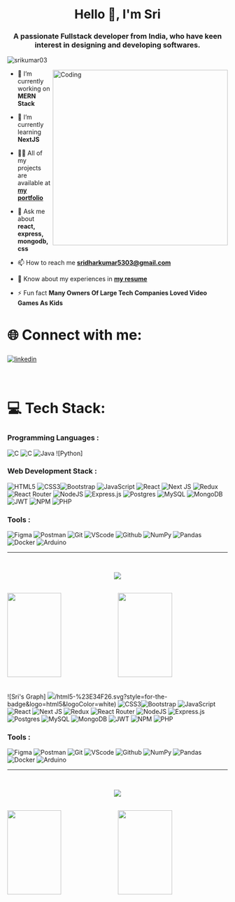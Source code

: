 <h1 align="center">Hello 👋, I'm Sri</h1>

<h3 align="center">A passionate Fullstack developer from India, who have keen interest in designing and developing softwares.</h3>

<p align="left"> <img src="https://komarev.com/ghpvc/?username=srikumar03&label=Profile%20views&color=0e75b6&style=flat" alt="srikumar03" /> </p>

<img align="right" alt="Coding" width="400" src="https://coindsyz.com/wp-content/uploads/2022/03/1584023795.gif">

- 🔭 I’m currently working on **MERN Stack**

- 🌱 I’m currently learning **NextJS**

- 👨‍💻 All of my projects are available at [**my portfolio**](https://sridharkumar.netlify.app/)

- 💬 Ask me about **react, express, mongodb, css**

- 📫 How to reach me **sridharkumar5303@gmail.com**

- 📄 Know about my experiences in [**my resume**](https://drive.google.com/file/d/1i-DIrupB40H1c5OSUin9soU20CKU4ZT5/view?usp=sharing)

- ⚡ Fun fact **Many Owners Of Large Tech Companies Loved Video Games As Kids**

<h2 style="font-size:32px;
  font-weight: bold;">
🌐 Connect with me:
</h2>
<p align="left">
<a href="https://www.linkedin.com/in/sridharofficial/" target="_blank">
<img src=https://img.shields.io/badge/linkedin-%231E77B5.svg?&style=for-the-badge&logo=linkedin&logoColor=white alt=linkedin style="margin-bottom: 5px;" />
</a>
<a href="https://leetcode.com/sridharkumar5303/" target="blank">

</a>
</p>

<br>
<h2 style="font-size:32px;
  font-weight: bold;">
💻 Tech Stack:
</h2>

<h3 align="left">Programming Languages :</h3>

![C](https://img.shields.io/badge/-blue?logo=c)
![C](https://img.shields.io/badge/logo-c-blue?logo=c)
![Java](https://img.shields.io/badge/logo=java)
![Python]

<h3 align="left">Web Development Stack :</h3>

![HTML5](https://img.shields.io/badge/html5-%23E34F26.svg?style=for-the-badge&logo=html5&logoColor=white)
![CSS3](https://img.shields.io/badge/css3-%231572B6.svg?style=for-the-badge&logo=css3&logoColor=white)![Bootstrap](https://img.shields.io/badge/bootstrap-%23563D7C.svg?style=for-the-badge&logo=bootstrap&logoColor=white)
![JavaScript](https://img.shields.io/badge/javascript-%23323330.svg?style=for-the-badge&logo=javascript&logoColor=%23F7DF1E)
![React](https://img.shields.io/badge/react-%2320232a.svg?style=for-the-badge&logo=react&logoColor=%2361DAFB)
![Next JS](https://img.shields.io/badge/Next-black?style=for-the-badge&logo=next.js&logoColor=white)
![Redux](https://img.shields.io/badge/redux-%23593d88.svg?style=for-the-badge&logo=redux&logoColor=white)
![React Router](https://img.shields.io/badge/React_Router-CA4245?style=for-the-badge&logo=react-router&logoColor=white)
![NodeJS](https://img.shields.io/badge/node.js-6DA55F?style=for-the-badge&logo=node.js&logoColor=white)
![Express.js](https://img.shields.io/badge/express.js-%23404d59.svg?style=for-the-badge&logo=express&logoColor=%2361DAFB)
![Postgres](https://img.shields.io/badge/postgres-%23316192.svg?style=for-the-badge&logo=postgresql&logoColor=white)
![MySQL](https://img.shields.io/badge/mysql-%2300f.svg?style=for-the-badge&logo=mysql&logoColor=white)
![MongoDB](https://img.shields.io/badge/MongoDB-%234ea94b.svg?style=for-the-badge&logo=mongodb&logoColor=white)
![JWT](https://img.shields.io/badge/JWT-black?style=for-the-badge&logo=JSON%20web%20tokens)
![NPM](https://img.shields.io/badge/NPM-%23000000.svg?style=for-the-badge&logo=npm&logoColor=white)
![PHP](https://img.shields.io/badge/php-%23777BB4.svg?style=for-the-badge&logo=php&logoColor=white)

<!-- <h3 align="left">Cloud and deployment :</h3>

![AWS](https://img.shields.io/badge/AWS-%23FF9900.svg?style=for-the-badge&logo=amazon-aws&logoColor=white)
![Firebase](https://img.shields.io/badge/firebase-%23039BE5.svg?style=for-the-badge&logo=firebase)
![Netlify](https://img.shields.io/badge/netlify-%23000000.svg?style=for-the-badge&logo=netlify&logoColor=#00C7B7)
![Heroku](https://img.shields.io/badge/heroku-%23430098.svg?style=for-the-badge&logo=heroku&logoColor=white) -->

<h3 align="left">Tools :</h3>

![Figma](https://img.shields.io/badge/figma-%23F24E1E.svg?style=for-the-badge&logo=figma&logoColor=white)
![Postman](https://img.shields.io/badge/Postman-FF6C37?style=for-the-badge&logo=postman&logoColor=white)
![Git](https://img.shields.io/badge/git-f34f29?style=for-the-badge&logo=git&logoColor=white)
![VScode](https://img.shields.io/badge/vscode-0078d7?style=for-the-badge&logo=visualstudio&logoColor=white)
![Github](https://img.shields.io/badge/github-%23000000.svg?style=for-the-badge&logo=github&logoColor=white)
![NumPy](https://img.shields.io/badge/numpy-%23013243.svg?style=for-the-badge&logo=numpy&logoColor=white)
![Pandas](https://img.shields.io/badge/pandas-%23150458.svg?style=for-the-badge&logo=pandas&logoColor=white)
![Docker](https://img.shields.io/badge/docker-%230db7ed.svg?style=for-the-badge&logo=docker&logoColor=white)
![Arduino](https://img.shields.io/badge/arduino-4fccf3?style=for-the-badge&logo=arduino&logoColor=white)

<hr/>
<br/>

<p align="center">
  <a href="https://github.com/srikumar03">
    <img src="https://github-profile-summary-cards.vercel.app/api/cards/profile-details?username=srikumar03&theme=radical" />
  </a>
</p>

<br>

<a> 
    <a href="https://github.com/srikumar03"><img src="https://denvercoder1-github-readme-stats.vercel.app/api?username=srikumar03&show_icons=true&count_private=true&theme=react&border_color=7F3FBF&bg_color=0D1117&title_color=F85D7F&icon_color=F8D866" height="192px" width="49.5%"/></a>
  <a href="https://github.com/srikumar03"><img src="https://denvercoder1-github-readme-stats.vercel.app/api/top-langs/?username=srikumar03&langs_count=8&layout=compact&theme=react&border_color=7F3FBF&bg_color=0D1117&title_color=F85D7F&icon_color=F8D866" height="192px" width="49.5%"/></a>
  <br/>
</a>

<br>

![Sri's Graph]
<img src="https://github-readme-activity-graph.cyclic.app/graph?username=srikumar03&bg_color=0D1117&color=7F3FBF&line=7F3FBF&point=7F3FBF&area_color=FFFFFF&title_color=FFFFFF&area=true"/>/html5-%23E34F26.svg?style=for-the-badge&logo=html5&logoColor=white)
![CSS3](https://img.shields.io/badge/css3-%231572B6.svg?style=for-the-badge&logo=css3&logoColor=white)![Bootstrap](https://img.shields.io/badge/bootstrap-%23563D7C.svg?style=for-the-badge&logo=bootstrap&logoColor=white)
![JavaScript](https://img.shields.io/badge/javascript-%23323330.svg?style=for-the-badge&logo=javascript&logoColor=%23F7DF1E)
![React](https://img.shields.io/badge/react-%2320232a.svg?style=for-the-badge&logo=react&logoColor=%2361DAFB)
![Next JS](https://img.shields.io/badge/Next-black?style=for-the-badge&logo=next.js&logoColor=white)
![Redux](https://img.shields.io/badge/redux-%23593d88.svg?style=for-the-badge&logo=redux&logoColor=white)
![React Router](https://img.shields.io/badge/React_Router-CA4245?style=for-the-badge&logo=react-router&logoColor=white)
![NodeJS](https://img.shields.io/badge/node.js-6DA55F?style=for-the-badge&logo=node.js&logoColor=white)
![Express.js](https://img.shields.io/badge/express.js-%23404d59.svg?style=for-the-badge&logo=express&logoColor=%2361DAFB)
![Postgres](https://img.shields.io/badge/postgres-%23316192.svg?style=for-the-badge&logo=postgresql&logoColor=white)
![MySQL](https://img.shields.io/badge/mysql-%2300f.svg?style=for-the-badge&logo=mysql&logoColor=white)
![MongoDB](https://img.shields.io/badge/MongoDB-%234ea94b.svg?style=for-the-badge&logo=mongodb&logoColor=white)
![JWT](https://img.shields.io/badge/JWT-black?style=for-the-badge&logo=JSON%20web%20tokens)
![NPM](https://img.shields.io/badge/NPM-%23000000.svg?style=for-the-badge&logo=npm&logoColor=white)
![PHP](https://img.shields.io/badge/php-%23777BB4.svg?style=for-the-badge&logo=php&logoColor=white)

<!-- <h3 align="left">Cloud and deployment :</h3>

![AWS](https://img.shields.io/badge/AWS-%23FF9900.svg?style=for-the-badge&logo=amazon-aws&logoColor=white)
![Firebase](https://img.shields.io/badge/firebase-%23039BE5.svg?style=for-the-badge&logo=firebase)
![Netlify](https://img.shields.io/badge/netlify-%23000000.svg?style=for-the-badge&logo=netlify&logoColor=#00C7B7)
![Heroku](https://img.shields.io/badge/heroku-%23430098.svg?style=for-the-badge&logo=heroku&logoColor=white) -->

<h3 align="left">Tools :</h3>

![Figma](https://img.shields.io/badge/figma-%23F24E1E.svg?style=for-the-badge&logo=figma&logoColor=white)
![Postman](https://img.shields.io/badge/Postman-FF6C37?style=for-the-badge&logo=postman&logoColor=white)
![Git](https://img.shields.io/badge/git-f34f29?style=for-the-badge&logo=git&logoColor=white)
![VScode](https://img.shields.io/badge/vscode-0078d7?style=for-the-badge&logo=visualstudio&logoColor=white)
![Github](https://img.shields.io/badge/github-%23000000.svg?style=for-the-badge&logo=github&logoColor=white)
![NumPy](https://img.shields.io/badge/numpy-%23013243.svg?style=for-the-badge&logo=numpy&logoColor=white)
![Pandas](https://img.shields.io/badge/pandas-%23150458.svg?style=for-the-badge&logo=pandas&logoColor=white)
![Docker](https://img.shields.io/badge/docker-%230db7ed.svg?style=for-the-badge&logo=docker&logoColor=white)
![Arduino](https://img.shields.io/badge/arduino-4fccf3?style=for-the-badge&logo=arduino&logoColor=white)

<hr/>
<br/>

<p align="center">
  <a href="https://github.com/srikumar03">
    <img src="https://github-profile-summary-cards.vercel.app/api/cards/profile-details?username=srikumar03&theme=radical" />
  </a>
</p>

<br>

<a> 
    <a href="https://github.com/srikumar03"><img src="https://denvercoder1-github-readme-stats.vercel.app/api?username=srikumar03&show_icons=true&count_private=true&theme=react&border_color=7F3FBF&bg_color=0D1117&title_color=F85D7F&icon_color=F8D866" height="192px" width="49.5%"/></a>
  <a href="https://github.com/srikumar03"><img src="https://denvercoder1-github-readme-stats.vercel.app/api/top-langs/?username=srikumar03&langs_count=8&layout=compact&theme=react&border_color=7F3FBF&bg_color=0D1117&title_color=F85D7F&icon_color=F8D866" height="192px" width="49.5%"/></a>
  <br/>
</a>

<br>

